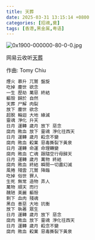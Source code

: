 ```yaml
---
title: 天葬
date: 2025-03-31 13:15:14 +0800
categories: [招魂,奠]
tags: [香港,黑金属,粤语]
---
```


![0x1900-000000-80-0-0.jpg](https://b2.235421.xyz/pic/2025/03/c34e11d81c2795806d861f1ac7becf72.jpg)

网易云收听[天葬](https://music.163.com/song?id=1463741489&userid=1623945853)

作曲: Tomy Chiu

```txt
煙火 慕升 兀鷲 盤旋
吃掉 塵世 欲念
一生 歷劫 萬惡 終結
軀殼 歸於 自然  
天葬 尸解 肉裂
放下 塵世 欲念
超脫 輪迴 大地 緣滅
靈魂 淨化 升天
日月 運轉 歲月 放下 惡念
腐肉 敗血 放下 靈魂 淨化往西天
日月 運轉 歲月 殺念不變
腐肉 敗血 殺業 惡毒撕裂下黃泉
日月 運轉 命運 命理轉變
腐肉 敗血 亡魂 跟隨空行母歸天
日月 運轉 歲月 萬物 終結
腐肉 敗血 終結 瞬間一切盡幻滅
風捲 殘雲 兀鷲 降臨
吃掉 俗世 罪人
生死 無常 造物 弄人
萬物 順天 而行
醜陋 美麗 軀殼
剩下 血肉 殘魂
黑白 善惡 大地 抗衡
放下 執著 眾生
日月 運轉 歲月 放下 惡念
腐肉 敗血 放下 靈魂 淨化往西天
日月 運轉 歲月 殺念不變
腐肉 敗血 殺業 惡毒撕裂下黃泉
```